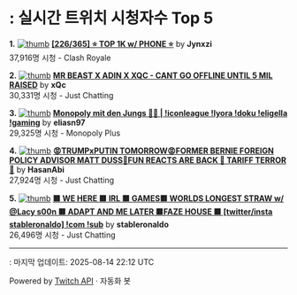 # : 실시간 트위치 시청자수 Top 5

**1.** [![thumb](https://static-cdn.jtvnw.net/previews-ttv/live_user_jynxzi-320x180.jpg)](https://twitch.tv/Jynxzi)
**[[226/365] ⭐️ TOP 1K w/ PHONE ⭐️](https://twitch.tv/Jynxzi)** by **Jynxzi**<br>37,916명 시청  - Clash Royale

**2.** [![thumb](https://static-cdn.jtvnw.net/previews-ttv/live_user_xqc-320x180.jpg)](https://twitch.tv/xQc)
**[MR BEAST X ADIN X XQC - CANT GO OFFLINE UNTIL 5 MIL RAISED](https://twitch.tv/xQc)** by **xQc**<br>30,331명 시청  - Just Chatting

**3.** [![thumb](https://static-cdn.jtvnw.net/previews-ttv/live_user_eliasn97-320x180.jpg)](https://twitch.tv/eliasn97)
**[Monopoly mit den Jungs 🤯🔥 | !iconleague !lyora !doku !eligella !gaming](https://twitch.tv/eliasn97)** by **eliasn97**<br>29,325명 시청  - Monopoly Plus

**4.** [![thumb](https://static-cdn.jtvnw.net/previews-ttv/live_user_hasanabi-320x180.jpg)](https://twitch.tv/HasanAbi)
**[😡TRUMPxPUTIN TOMORROW😡FORMER BERNIE FOREIGN POLICY ADVISOR MATT DUSS🤬FUN REACTS ARE BACK 🤬 TARIFF TERROR🤬](https://twitch.tv/HasanAbi)** by **HasanAbi**<br>27,924명 시청  - Just Chatting

**5.** [![thumb](https://static-cdn.jtvnw.net/previews-ttv/live_user_stableronaldo-320x180.jpg)](https://twitch.tv/stableronaldo)
**[🟥 WE HERE 🟥 IRL 🟥 GAMES🟥 WORLDS LONGEST STRAW w/ @Lacy s00n 🟥 ADAPT AND ME LATER 🟥FAZE HOUSE 🟥 [twitter/insta stableronaldo] !com !sub](https://twitch.tv/stableronaldo)** by **stableronaldo**<br>26,496명 시청  - Just Chatting


---
: 마지막 업데이트: 2025-08-14 22:12 UTC

Powered by [Twitch API](https://dev.twitch.tv/docs/api/reference) · 자동화 봇